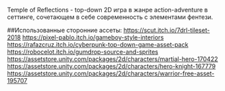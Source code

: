 Temple of Reflections - top-down 2D игра в жанре
action-adventure в сеттинге, сочетающем в себе современность с элементами фентези.

##Использованные сторонние ассеты:
https://scut.itch.io/7drl-tileset-2018
https://pixel-pablo.itch.io/gameboy-style-interiors
https://rafazcruz.itch.io/cyberpunk-top-down-game-asset-pack
https://robocelot.itch.io/gumdrop-source-and-sprites
https://assetstore.unity.com/packages/2d/characters/martial-hero-170422
https://assetstore.unity.com/packages/2d/characters/hero-knight-167779
https://assetstore.unity.com/packages/2d/characters/warrior-free-asset-195707